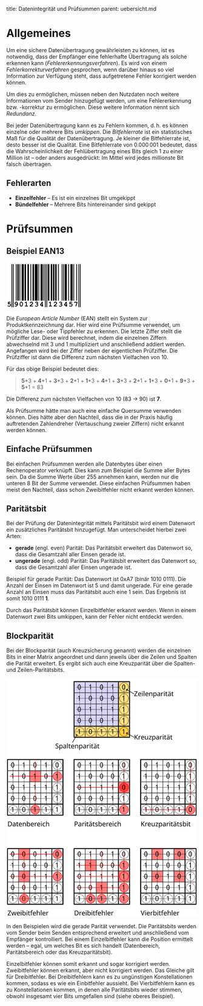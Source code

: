 title: Datenintegrität und Prüfsummen
parent: uebersicht.md

# Allgemeines
Um eine sichere Datenübertragung gewährleisten zu können, ist es notwendig, dass der Empfänger eine fehlerhafte
Übertragung als solche erkennen kann (*Fehlererkennungsverfahren*). Es wird von einem *Fehlerkorrekturverfahren*
gesprochen, wenn darüber hinaus so viel Information zur Verfügung steht, dass aufgetretene Fehler korrigiert werden
können.

Um dies zu ermöglichen, müssen neben den Nutzdaten noch weitere Informationen vom Sender hinzugefügt werden, um eine
Fehlererkennung bzw. -korrektur zu ermöglichen. Diese weitere Information nennt sich *Redundanz*.

Bei jeder Datenübertragung kann es zu Fehlern kommen, d. h. es können einzelne oder mehrere Bits *umkippen*. Die
*Bitfehlerrate* ist ein statistisches Maß für die Qualität der Datenübertragung. Je kleiner die Bitfehlerrate ist,
desto besser ist die Qualität. Eine Bitfehlerrate von 0.000 001 bedeutet, dass die Wahrscheinlichkeit der
Fehlübertragung eines Bits gleich 1 zu einer Million ist – oder anders ausgedrückt: Im Mittel wird jedes millionste Bit
falsch übertragen.

## Fehlerarten

* **Einzelfehler** – Es ist ein einzelnes Bit umgekippt
* **Bündelfehler** – Mehrere Bits hintereinander sind gekippt

# Prüfsummen
## Beispiel EAN13

![Strichkode](ean13.png)

Die *European Article Number* (EAN) stellt ein System zur Produktkennzeichnung dar. Hier wird eine Prüfsumme verwendet,
um mögliche Lese- oder Tippfehler zu erkennen. Die letzte Ziffer stellt die Prüfziffer dar. Diese wird berechnet, indem
die einzelnen Ziffern abwechselnd mit 3 und 1 multipliziert und anschließend addiert werden. Angefangen wird bei der
Ziffer neben der eigentlichen Prüfziffer. Die Prüfziffer ist dann die Differenz zum nächsten Vielfachen von 10.

Für das obige Beispiel bedeutet dies:

> **5**\*3 + **4**\*1 + **3**\*3 + **2**\*1 + **1**\*3 + **4**\*1 + **3**\*3 + **2**\*1 + **1**\*3 + **0**\*1 + **9**\*3 + **5**\*1 = 83

Die Differenz zum nächsten Vielfachen von 10 (83 → 90) ist **7**.

Als Prüfsumme hätte man auch eine einfache Quersumme verwenden können. Dies hätte aber den Nachteil, dass die in der Praxis häufig auftretenden Zahlendreher (Vertauschung zweier Ziffern) nicht erkannt werden können.

## Einfache Prüfsummen
Bei einfachen Prüfsummen werden alle Datenbytes über einen Rechenoperator verknüpft. Dies kann zum Beispiel die Summe aller Bytes sein. Da die Summe Werte über 255 annehmen kann, werden nur die unteren 8 Bit der Summe verwendet. Diese einfachen Prüfsummen haben meist den Nachteil, dass schon Zweibitfehler nicht erkannt werden können.

## Paritätsbit

Bei der Prüfung der Datenintegrität mittels Paritätsbit wird einem Datenwort ein zusätzliches Paritätsbit hinzugefügt. Man unterscheidet hierbei zwei Arten:

* **gerade** (engl. even) Parität: Das Paritätsbit erweitert das Datenwort so, dass die Gesamtzahl aller Einsen gerade ist.
* **ungerade** (engl. odd) Parität: Das Paritätsbit erweitert das Datenwort so, dass die Gesamtzahl aller Einsen ungerade ist.

Beispiel für gerade Parität:
Das Datenwort ist 0xA7 (binär 1010 0111). Die Anzahl der Einsen im Datenwort ist 5 und damit ungerade. Für eine gerade Anzahl an Einsen muss das Paritätsbit auch eine 1 sein. Das Ergebnis ist somit 1010 0111 **1**.

Durch das Paritätsbit können Einzelbitfehler erkannt werden. Wenn in einem Datenwort zwei Bits umkippen, kann der Fehler nicht entdeckt werden.

## Blockparität
Bei der Blockparität (auch Kreuzsicherung genannt) werden die einzelnen Bits in einer Matrix angeordnet und dann jeweils über die Zeilen und Spalten die Parität erweitert. Es ergibt sich auch eine Kreuzparität über die Spalten- und Zeilen-Paritätsbits.

![Kreuzsicherung](kreuzsicherung.svg)

In den Beispielen wird die gerade Parität verwendet. Die Paritätsbits werden vom Sender beim Senden entsprechend erweitert und anschließend vom Empfänger kontrolliert. Bei einem Einzelbitfehler kann die Position ermittelt werden – egal, um welches Bit es sich handelt (Datenbereich, Paritätsbereich oder das Kreuzparitätsbit).

Einzelbitfehler können somit erkannt und sogar korrigiert werden. Zweibitfehler können erkannt, aber nicht korrigiert werden. Das Gleiche gilt für Dreibitfehler. Bei Dreibitfehlern kann es zu ungünstigen Konstellationen kommen, sodass es wie ein Einbitfehler aussieht. Bei Vierbitfehlern kann es zu Konstellationen kommen, in denen alle Paritätsbits wieder stimmen, obwohl insgesamt vier Bits umgefallen sind (siehe oberes Beispiel).
